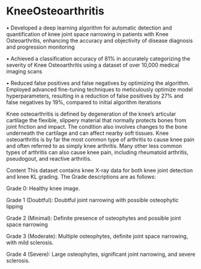 # KneeOsteoarthritis

•	Developed a deep learning algorithm for automatic detection and quantification of knee joint space narrowing in patients with Knee Osteoarthritis, enhancing the accuracy and objectivity of disease diagnosis and progression monitoring


•	Achieved a classification accuracy of 81% in accurately categorizing the severity of Knee Osteoarthritis using a dataset of over 10,000 medical imaging scans


•	Reduced false positives and false negatives by optimizing the algorithm. Employed advanced fine-tuning techniques to meticulously optimize model hyperparameters, resulting in a reduction of false positives by 27% and false negatives by 19%, compared to initial algorithm iterations


Knee osteoarthritis is defined by degeneration of the knee’s articular cartilage the flexible, slippery material that normally protects bones from joint friction and impact. The condition also involves changes to the bone underneath the cartilage and can affect nearby soft tissues. Knee osteoarthritis is by far the most common type of arthritis to cause knee pain and often referred to as simply knee arthritis. Many other less common types of arthritis can also cause knee pain, including rheumatoid arthritis, pseudogout, and reactive arthritis.

Content
This dataset contains knee X-ray data for both knee joint detection and knee KL grading. The Grade descriptions are as follows:

Grade 0: Healthy knee image.


Grade 1 (Doubtful): Doubtful joint narrowing with possible osteophytic lipping


Grade 2 (Minimal): Definite presence of osteophytes and possible joint space narrowing


Grade 3 (Moderate): Multiple osteophytes, definite joint space narrowing, with mild sclerosis.


Grade 4 (Severe): Large osteophytes, significant joint narrowing, and severe sclerosis.
